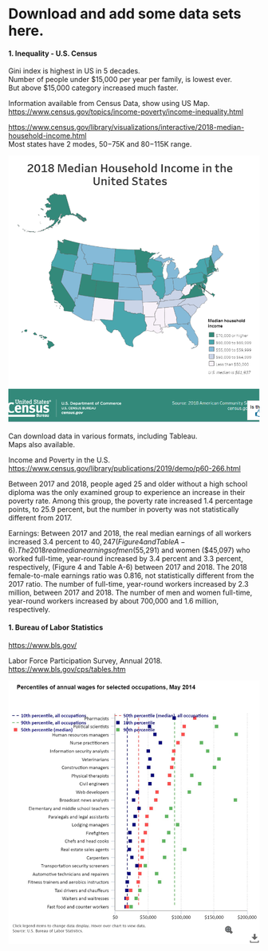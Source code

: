 #  Download and add some data sets here.  

#### 1. Inequality - U.S. Census   

 Gini index is highest in US in 5 decades.  
 Number of people under $15,000 per year per family, is lowest ever.  
 But above $15,000 category increased much faster.  
 
 Information available from Census Data, show using US Map.  
 https://www.census.gov/topics/income-poverty/income-inequality.html  

https://www.census.gov/library/visualizations/interactive/2018-median-household-income.html  
Most states have 2 modes, $50-$75K and $80-$115K range. 

![2018 US median income map](inequality/2018map-median-income.png)

Can download data in various formats, including Tableau.  
Maps also available.  

Income and Poverty in the U.S.  
https://www.census.gov/library/publications/2019/demo/p60-266.html

Between 2017 and 2018, people aged 25 and older without a high school diploma was the only examined group to experience an increase in their poverty rate. Among this group, the poverty rate increased 1.4 percentage points, to 25.9 percent, but the number in poverty was not statistically different from 2017.  

Earnings:
Between 2017 and 2018, the real median earnings of all workers increased 3.4 percent to $40,247 (Figure 4 and Table A-6).
The 2018 real median earnings of men ($55,291) and women ($45,097) who worked full-time, year-round increased by 3.4 percent and 3.3 percent, respectively, (Figure 4 and Table A-6) between 2017 and 2018. The 2018 female-to-male earnings ratio was 0.816, not statistically different from the 2017 ratio.
The number of full-time, year-round workers increased by 2.3 million, between 2017 and 2018. The number of men and women full-time, year-round workers increased by about 700,000 and 1.6 million, respectively.


#### 1. Bureau of Labor Statistics  
https://www.bls.gov/  

Labor Force Participation Survey, Annual 2018.  
https://www.bls.gov/cps/tables.htm  


![Income By Occupation & Perntiles](inequality/chart8-By-Occu-Percentiles.jpg)
